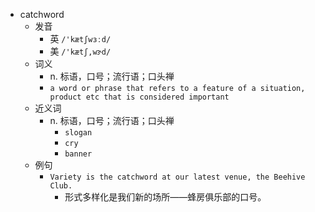 - catchword
  - 发音
    - 英 `/'kætʃwɜːd/`
    - 美 `/'kætʃ,wɝd/`
  - 词义
    - n. 标语，口号；流行语；口头禅
    - `a word or phrase that refers to a feature of a situation, product etc that is considered important`
  - 近义词
    - n. 标语，口号；流行语；口头禅
      - `slogan`
      - `cry`
      - `banner`
  - 例句
    - `Variety is the catchword at our latest venue, the Beehive Club.`
      - 形式多样化是我们新的场所——蜂房俱乐部的口号。

